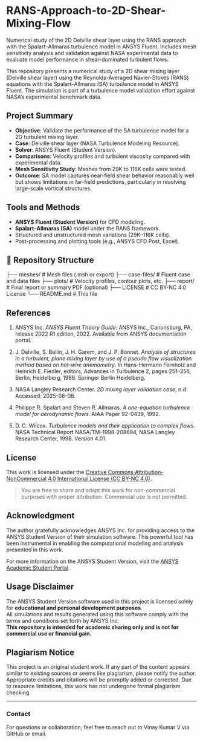 # RANS-Approach-to-2D-Shear-Mixing-Flow
Numerical study of the 2D Delville shear layer using the RANS approach with the Spalart–Allmaras turbulence model in ANSYS Fluent. Includes mesh sensitivity analysis and validation against NASA experimental data to evaluate model performance in shear-dominated turbulent flows.

This repository presents a numerical study of a 2D shear mixing layer (Delville shear layer) using the Reynolds-Averaged Navier-Stokes (RANS) equations with the Spalart–Allmaras (SA) turbulence model in ANSYS Fluent. The simulation is part of a turbulence model validation effort against NASA’s experimental benchmark data.

## Project Summary

- **Objective**: Validate the performance of the SA turbulence model for a 2D turbulent mixing layer.
- **Case**: Delville shear layer (NASA Turbulence Modeling Resource).
- **Solver**: ANSYS Fluent (Student Version).
- **Comparisons**: Velocity profiles and turbulent viscosity compared with experimental data.
- **Mesh Sensitivity Study**: Meshes from 29K to 116K cells were tested.
- **Outcome**: SA model captures near-field shear behavior reasonably well but shows limitations in far-field predictions, particularly in resolving large-scale vortical structures.

## Tools and Methods

- **ANSYS Fluent (Student Version)** for CFD modeling.
- **Spalart–Allmaras (SA)** model under the RANS framework.
- Structured and unstructured mesh variations (29K–116K cells).
- Post-processing and plotting tools (e.g., ANSYS CFD Post, Excel).

## 📁 Repository Structure
├── meshes/ # Mesh files (.msh or export)
├── case-files/ # Fluent case and data files
├── plots/ # Velocity profiles, contour plots, etc.
├── report/ # Final report or summary PDF (optional)
├── LICENSE # CC BY-NC 4.0 License
└── README.md # This file

## References

1. ANSYS Inc. *ANSYS Fluent Theory Guide*. ANSYS Inc., Canonsburg, PA, release 2022 R1 edition, 2022. Available from ANSYS documentation portal.

2. J. Delville, S. Bellin, J. H. Garem, and J. P. Bonnet. *Analysis of structures in a turbulent, plane mixing layer by use of a pseudo flow visualization method based on hot-wire anemometry*. In Hans-Hermann Fernholz and Heinrich E. Fiedler, editors, Advances in Turbulence 2, pages 251–256, Berlin, Heidelberg, 1989. Springer Berlin Heidelberg.

3. NASA Langley Research Center. *2D mixing layer validation case*, n.d. Accessed: 2025-08-08.

4. Philippe R. Spalart and Steven R. Allmaras. *A one-equation turbulence model for aerodynamic flows*. AIAA Paper 92-0439, 1992.

5. D. C. Wilcox. *Turbulence models and their application to complex flows*. NASA Technical Report NASA/TM-1998-208694, NASA Langley Research Center, 1998. Version 4.01.

## License

This work is licensed under the [Creative Commons Attribution-NonCommercial 4.0 International License (CC BY-NC 4.0)](https://creativecommons.org/licenses/by-nc/4.0/).

> You are free to share and adapt this work for non-commercial purposes with proper attribution. Commercial use is not permitted.

## Acknowledgment

The author gratefully acknowledges ANSYS Inc. for providing access to the ANSYS Student Version of their simulation software. This powerful tool has been instrumental in enabling the computational modeling and analysis presented in this work.

For more information on the ANSYS Student Version, visit the [ANSYS Academic Student Portal](https://www.ansys.com/en-in/academic/students).

## Usage Disclaimer

The ANSYS Student Version software used in this project is licensed solely for **educational and personal development purposes**.  
All simulations and results generated using this software comply with the terms and conditions set forth by ANSYS Inc.  
**This repository is intended for academic sharing only and is not for commercial use or financial gain.**

## Plagiarism Notice

This project is an original student work. If any part of the content appears similar to existing sources or seems like plagiarism, please notify the author. Appropriate credits and citations will be promptly added or corrected. Due to resource limitations, this work has not undergone formal plagiarism checking.

---

### Contact

For questions or collaboration, feel free to reach out to Vinay Kumar V via GitHub or email.

